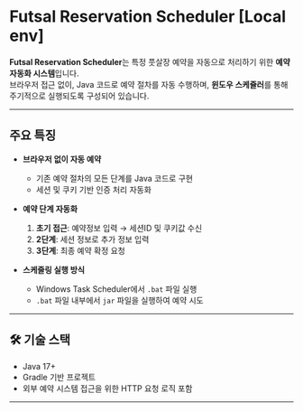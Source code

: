 # Futsal Reservation Scheduler [Local env]

**Futsal Reservation Scheduler**는 특정 풋살장 예약을 자동으로 처리하기 위한 **예약 자동화 시스템**입니다.  
브라우저 접근 없이, Java 코드로 예약 절차를 자동 수행하며, **윈도우 스케쥴러**를 통해 주기적으로 실행되도록 구성되어 있습니다.

---

## 주요 특징

- **브라우저 없이 자동 예약**
    - 기존 예약 절차의 모든 단계를 Java 코드로 구현
    - 세션 및 쿠키 기반 인증 처리 자동화

- **예약 단계 자동화**
    1. **초기 접근**: 예약정보 입력 → 세션ID 및 쿠키값 수신
    2. **2단계**: 세션 정보로 추가 정보 입력
    3. **3단계**: 최종 예약 확정 요청

- **스케줄링 실행 방식**
    - Windows Task Scheduler에서 `.bat` 파일 실행
    - `.bat` 파일 내부에서 `jar` 파일을 실행하여 예약 시도

---

## 🛠️ 기술 스택

- Java 17+
- Gradle 기반 프로젝트
- 외부 예약 시스템 접근을 위한 HTTP 요청 로직 포함

---
